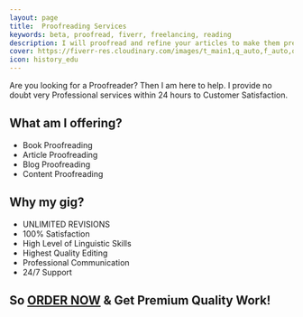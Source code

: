 ```yaml
---
layout: page
title:  Proofreading Services
keywords: beta, proofread, fiverr, freelancing, reading
description: I will proofread and refine your articles to make them presentable.
cover: https://fiverr-res.cloudinary.com/images/t_main1,q_auto,f_auto,q_auto,f_auto/gigs/150816921/original/5c936f688f762a05e3d6cf10471d7640446f7631/do-professional-book-proofreading-and-article-proofreading-in-24-hours.png
icon: history_edu
---
```


Are you looking for a Proofreader? Then I am here to help. I provide no doubt very Professional services within 24 hours to Customer Satisfaction. 

## What am I offering?

- Book Proofreading
- Article Proofreading
- Blog Proofreading
- Content Proofreading

## Why my gig?

- UNLIMITED REVISIONS
- 100% Satisfaction
- High Level of Linguistic Skills
- Highest Quality Editing
- Professional Communication
- 24/7 Support

## So [ORDER NOW](https://www.fiverr.com/farooq_khichi/do-professional-book-proofreading-and-article-proofreading-in-24-hours) & Get Premium Quality Work!

